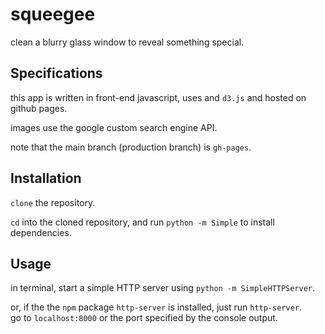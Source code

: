 # squeegee

clean a blurry glass window to reveal something special.

## Specifications
this app is written in front-end javascript, uses and `d3.js` and hosted on github pages.  

images use the google custom search engine API.  

note that the main branch (production branch) is `gh-pages`.

## Installation
`clone` the repository. 

`cd` into the cloned repository, and run `python -m Simple` to install dependencies.

## Usage
in terminal, start a simple HTTP server using `python -m SimpleHTTPServer`.  

or, if the the `npm` package `http-server` is installed, just run `http-server`.  
go to `localhost:8000` or the port specified by the console output.